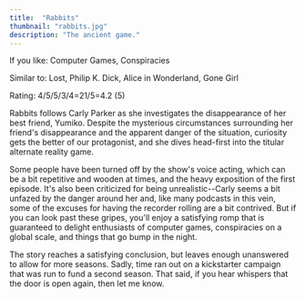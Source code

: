 ```yaml
---
title:  "Rabbits"
thumbnail: "rabbits.jpg"
description: "The ancient game."
---
```


If you like: Computer Games, Conspiracies

Similar to: Lost, Philip K. Dick, Alice in Wonderland, Gone Girl

Rating: 4/5/5/3/4=21/5=4.2 (5)

Rabbits follows Carly Parker as she investigates the disappearance of her best friend, Yumiko. Despite the mysterious circumstances surrounding her friend's disappearance and the apparent danger of the situation, curiosity gets the better of our protagonist, and she dives head-first into the titular alternate reality game.

Some people have been turned off by the show's voice acting, which can be a bit repetitive and wooden at times, and the heavy exposition of the first episode. It's also been criticized for being unrealistic--Carly seems a bit unfazed by the danger around her and, like many podcasts in this vein, some of the excuses for having the recorder rolling are a bit contrived. But if you can look past these gripes, you'll enjoy a satisfying romp that is guaranteed to delight enthusiasts of computer games, conspiracies on a global scale, and things that go bump in the night.

The story reaches a satisfying conclusion, but leaves enough unanswered to allow for more seasons. Sadly, time ran out on a kickstarter campaign that was run to fund a second season. That said, if you hear whispers that the door is open again, then let me know.

